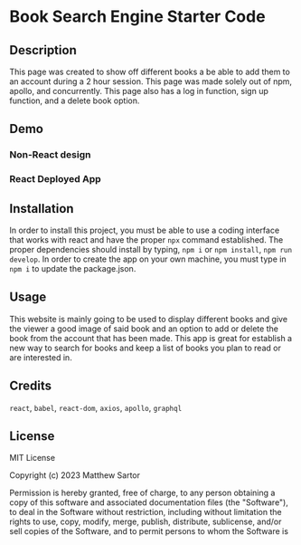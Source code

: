 # Book Search Engine Starter Code

## Description

This page was created to show off different books a be able to add them to an account during a 2 hour session.  This page was made solely out of npm, apollo, and concurrently.  This page also has a log in function, sign up function, and a delete book option.

## Demo

### Non-React design

### React Deployed App

## Installation

In order to install this project, you must be able to use a coding interface that works with react and have the proper `npx` command established.  The proper dependencies should install by typing, `npm i` or `npm install`, `npm run develop`.  In order to create the app on your own machine, you must type in `npm i` to update the package.json.

## Usage

This website is mainly going to be used to display different books and give the viewer a good image of said book and an option to add or delete the book from the account that has been made. This app is great for establish a new way to search for books and keep a list of books you plan to read or are interested in.

## Credits

`react`, `babel`, `react-dom`, `axios`, `apollo`, `graphql`

## License

MIT License

Copyright (c) 2023 Matthew Sartor

Permission is hereby granted, free of charge, to any person obtaining a copy
of this software and associated documentation files (the "Software"), to deal
in the Software without restriction, including without limitation the rights
to use, copy, modify, merge, publish, distribute, sublicense, and/or sell
copies of the Software, and to permit persons to whom the Software is
